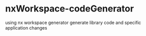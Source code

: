 # nxWorkspace-codeGenerator
using nx workspace generator generate library code and specific application changes
